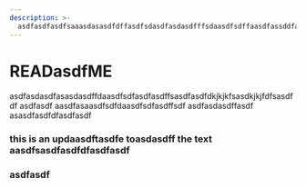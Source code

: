 ```yaml
---
description: >-
  asdfasdfasdfsaaasdasasdfdffasdfsdasdfasdasdfffsdaasdfsdffaasdfassddfasasdfasdfdfasdfdfasdfasdfasasdfdfaasdfasdfsdfasdfasdfasdf
---
```


# READasdfME

asdfasdasdfasasdasdffdaasdfsdfasdfasdffsasdfasdfdkjkjkfsasdkjkjfdfsasdfdf asdfasdf aasdfasaasdfsdfdaasdfsdfasdffsdf asdfasdasdffasdf asasdfasdfdfasdfasdf

### this is an updaasdftasdfe toasdasdff the text aasdfsasdfasdfdfasdfasdf

### asdfasdf

